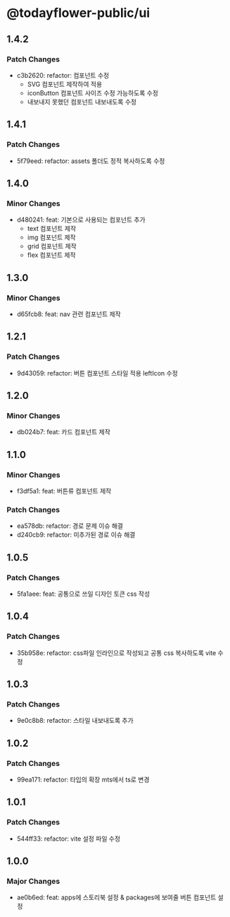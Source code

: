 # @todayflower-public/ui

## 1.4.2

### Patch Changes

- c3b2620: refactor: 컴포넌트 수정
  - SVG 컴포넌트 제작하여 적용
  - iconButton 컴포넌트 사이즈 수정 가능하도록 수정
  - 내보내지 못했던 컴포넌트 내보내도록 수정

## 1.4.1

### Patch Changes

- 5f79eed: refactor: assets 폴더도 정적 복사하도록 수정

## 1.4.0

### Minor Changes

- d480241: feat: 기본으로 사용되는 컴포넌트 추가
  - text 컴포넌트 제작
  - img 컴포넌트 제작
  - grid 컴포넌트 제작
  - flex 컴포넌트 제작

## 1.3.0

### Minor Changes

- d65fcb8: feat: nav 관련 컴포넌트 제작

## 1.2.1

### Patch Changes

- 9d43059: refactor: 버튼 컴포넌트 스타일 적용 leftIcon 수정

## 1.2.0

### Minor Changes

- db024b7: feat: 카드 컴포넌트 제작

## 1.1.0

### Minor Changes

- f3df5a1: feat: 버튼류 컴포넌트 제작

### Patch Changes

- ea578db: refactor: 경로 문제 이슈 해결
- d240cb9: refactor: 미추가된 경로 이슈 해결

## 1.0.5

### Patch Changes

- 5fa1aee: feat: 공통으로 쓰일 디자인 토큰 css 작성

## 1.0.4

### Patch Changes

- 35b958e: refactor: css파일 인라인으로 작성되고 공통 css 복사하도록 vite 수정

## 1.0.3

### Patch Changes

- 9e0c8b8: refactor: 스타일 내보내도록 추가

## 1.0.2

### Patch Changes

- 99ea171: refactor: 타입의 확장 mts에서 ts로 변경

## 1.0.1

### Patch Changes

- 544ff33: refactor: vite 설정 파일 수정

## 1.0.0

### Major Changes

- ae0b6ed: feat: apps에 스토리북 설정 & packages에 보여줄 버튼 컴포넌트 설정
